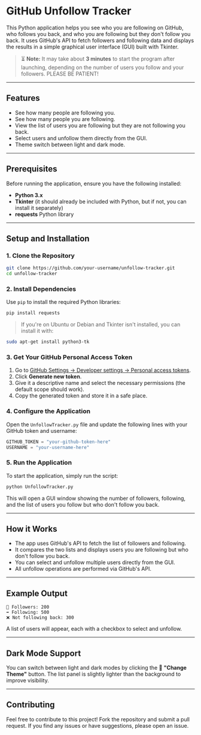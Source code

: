 

# GitHub Unfollow Tracker

This Python application helps you see who you are following on GitHub, who follows you back, and who you are following but they don't follow you back. It uses GitHub's API to fetch followers and following data and displays the results in a simple graphical user interface (GUI) built with Tkinter.

> ⏳ **Note:** It may take about **3 minutes** to start the program after launching, depending on the number of users you follow and your followers. PLEASE BE PATIENT!

---

## Features

- See how many people are following you.
- See how many people you are following.
- View the list of users you are following but they are not following you back.
- Select users and unfollow them directly from the GUI.
- Theme switch between light and dark mode.

---

## Prerequisites

Before running the application, ensure you have the following installed:

- **Python 3.x**
- **Tkinter** (it should already be included with Python, but if not, you can install it separately)
- **requests** Python library

---

## Setup and Installation

### 1. Clone the Repository

```bash
git clone https://github.com/your-username/unfollow-tracker.git
cd unfollow-tracker
```

### 2. Install Dependencies

Use `pip` to install the required Python libraries:

```bash
pip install requests
```

> If you're on Ubuntu or Debian and Tkinter isn't installed, you can install it with:

```bash
sudo apt-get install python3-tk
```

### 3. Get Your GitHub Personal Access Token

1. Go to [GitHub Settings → Developer settings → Personal access tokens](https://github.com/settings/tokens).
2. Click **Generate new token**.
3. Give it a descriptive name and select the necessary permissions (the default scope should work).
4. Copy the generated token and store it in a safe place.

### 4. Configure the Application

Open the `UnfollowTracker.py` file and update the following lines with your GitHub token and username:

```python
GITHUB_TOKEN = "your-github-token-here"
USERNAME = "your-username-here"
```

### 5. Run the Application

To start the application, simply run the script:

```bash
python UnfollowTracker.py
```

This will open a GUI window showing the number of followers, following, and the list of users you follow but who don't follow you back.

---

## How it Works

- The app uses GitHub's API to fetch the list of followers and following.
- It compares the two lists and displays users you are following but who don't follow you back.
- You can select and unfollow multiple users directly from the GUI.
- All unfollow operations are performed via GitHub's API.

---

## Example Output

```
👥 Followers: 200
➡️ Following: 500
❌ Not following back: 300
```

A list of users will appear, each with a checkbox to select and unfollow.

---

## Dark Mode Support

You can switch between light and dark modes by clicking the 🌙 **"Change Theme"** button. The list panel is slightly lighter than the background to improve visibility.

---

## Contributing

Feel free to contribute to this project! Fork the repository and submit a pull request. If you find any issues or have suggestions, please open an issue.

